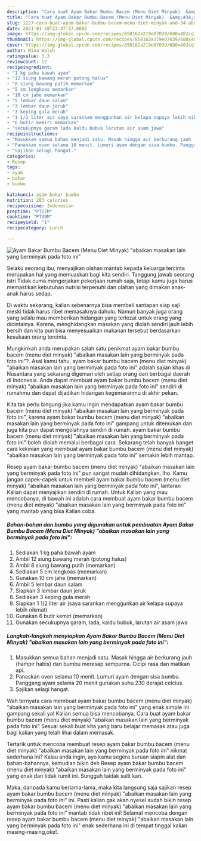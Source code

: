 ```yaml
---
description: "Cara buat Ayam Bakar Bumbu Bacem (Menu Diet Minyak)  &amp;#34;abaikan masakan lain yang berminyak pada foto ini&amp;#34; yang nikmat Untuk Jualan"
title: "Cara buat Ayam Bakar Bumbu Bacem (Menu Diet Minyak)  &amp;#34;abaikan masakan lain yang berminyak pada foto ini&amp;#34; yang nikmat Untuk Jualan"
slug: 1227-cara-buat-ayam-bakar-bumbu-bacem-menu-diet-minyak-and-34-abaikan-masakan-lain-yang-berminyak-pada-foto-ini-and-34-yang-nikmat-untuk-jualan
date: 2021-01-28T23:47:57.808Z
image: https://img-global.cpcdn.com/recipes/858162a219e07039/680x482cq70/ayam-bakar-bumbu-bacem-menu-diet-minyak-abaikan-masakan-lain-yang-berminyak-pada-foto-ini-foto-resep-utama.jpg
thumbnail: https://img-global.cpcdn.com/recipes/858162a219e07039/680x482cq70/ayam-bakar-bumbu-bacem-menu-diet-minyak-abaikan-masakan-lain-yang-berminyak-pada-foto-ini-foto-resep-utama.jpg
cover: https://img-global.cpcdn.com/recipes/858162a219e07039/680x482cq70/ayam-bakar-bumbu-bacem-menu-diet-minyak-abaikan-masakan-lain-yang-berminyak-pada-foto-ini-foto-resep-utama.jpg
author: Mina Walsh
ratingvalue: 3.3
reviewcount: 12
recipeingredient:
- "1 kg paha bawah ayam"
- "12 siung bawang merah potong halus"
- "8 siung bawang putih memarkan"
- "5 cm lengkoas memarkan"
- "10 cm jahe memarkan"
- "5 lembar daun salam"
- "3 lembar daun jeruk"
- "3 keping gula merah"
- "1 1/2 liter air saya sarankan menggunkan air kelapa supaya lebih nikmat"
- "6 butir kemiri memarkan"
- "secukupnya garam lada kaldu bubuk larutan air asam jawa"
recipeinstructions:
- "Masukkan semua bahan menjadi satu. Masak hingga air berkurang jauh (hampir habis) dan bumbu meresap sempurna. Cicipi rasa dan matikan api."
- "Panaskan oven selama 10 menit. Lumuri ayam dengan sisa bumbu. Panggang ayam selama 20 menit gunakan suhu 230 derajat celcius."
- "Sajikan selagi hangat."
categories:
- Resep
tags:
- ayam
- bakar
- bumbu

katakunci: ayam bakar bumbu 
nutrition: 283 calories
recipecuisine: Indonesian
preptime: "PT17M"
cooktime: "PT39M"
recipeyield: "1"
recipecategory: Lunch

---
```



![Ayam Bakar Bumbu Bacem (Menu Diet Minyak)  &#34;abaikan masakan lain yang berminyak pada foto ini&#34;](https://img-global.cpcdn.com/recipes/858162a219e07039/680x482cq70/ayam-bakar-bumbu-bacem-menu-diet-minyak-abaikan-masakan-lain-yang-berminyak-pada-foto-ini-foto-resep-utama.jpg)

Selaku seorang ibu, menyajikan olahan mantab kepada keluarga tercinta merupakan hal yang memuaskan bagi kita sendiri. Tanggung jawab seorang istri Tidak cuma mengerjakan pekerjaan rumah saja, tetapi kamu juga harus memastikan kebutuhan nutrisi terpenuhi dan olahan yang dimakan anak-anak harus sedap.

Di waktu  sekarang, kalian sebenarnya bisa membeli santapan siap saji meski tidak harus ribet memasaknya dahulu. Namun banyak juga orang yang selalu mau memberikan hidangan yang terlezat untuk orang yang dicintainya. Karena, menghidangkan masakan yang diolah sendiri jauh lebih bersih dan kita pun bisa menyesuaikan makanan tersebut berdasarkan kesukaan orang tercinta. 



Mungkinkah anda merupakan salah satu penikmat ayam bakar bumbu bacem (menu diet minyak)  &#34;abaikan masakan lain yang berminyak pada foto ini&#34;?. Asal kamu tahu, ayam bakar bumbu bacem (menu diet minyak)  &#34;abaikan masakan lain yang berminyak pada foto ini&#34; adalah sajian khas di Nusantara yang sekarang digemari oleh setiap orang dari berbagai daerah di Indonesia. Anda dapat membuat ayam bakar bumbu bacem (menu diet minyak)  &#34;abaikan masakan lain yang berminyak pada foto ini&#34; sendiri di rumahmu dan dapat dijadikan hidangan kegemaranmu di akhir pekan.

Kita tak perlu bingung jika kamu ingin mendapatkan ayam bakar bumbu bacem (menu diet minyak)  &#34;abaikan masakan lain yang berminyak pada foto ini&#34;, karena ayam bakar bumbu bacem (menu diet minyak)  &#34;abaikan masakan lain yang berminyak pada foto ini&#34; gampang untuk ditemukan dan juga kita pun dapat mengolahnya sendiri di rumah. ayam bakar bumbu bacem (menu diet minyak)  &#34;abaikan masakan lain yang berminyak pada foto ini&#34; boleh diolah memalui berbagai cara. Sekarang telah banyak banget cara kekinian yang membuat ayam bakar bumbu bacem (menu diet minyak)  &#34;abaikan masakan lain yang berminyak pada foto ini&#34; semakin lebih mantap.

Resep ayam bakar bumbu bacem (menu diet minyak)  &#34;abaikan masakan lain yang berminyak pada foto ini&#34; pun sangat mudah dihidangkan, lho. Kamu jangan capek-capek untuk membeli ayam bakar bumbu bacem (menu diet minyak)  &#34;abaikan masakan lain yang berminyak pada foto ini&#34;, lantaran Kalian dapat menyajikan sendiri di rumah. Untuk Kalian yang mau mencobanya, di bawah ini adalah cara membuat ayam bakar bumbu bacem (menu diet minyak)  &#34;abaikan masakan lain yang berminyak pada foto ini&#34; yang mantab yang bisa Kalian coba.

<!--inarticleads1-->

##### Bahan-bahan dan bumbu yang digunakan untuk pembuatan Ayam Bakar Bumbu Bacem (Menu Diet Minyak)  &#34;abaikan masakan lain yang berminyak pada foto ini&#34;:

1. Sediakan 1 kg paha bawah ayam
1. Ambil 12 siung bawang merah (potong halus)
1. Ambil 8 siung bawang putih (memarkan)
1. Sediakan 5 cm lengkoas (memarkan)
1. Gunakan 10 cm jahe (memarkan)
1. Ambil 5 lembar daun salam
1. Siapkan 3 lembar daun jeruk
1. Sediakan 3 keping gula merah
1. Siapkan 1 1/2 liter air (saya sarankan menggunkan air kelapa supaya lebih nikmat)
1. Gunakan 6 butir kemiri (memarkan)
1. Gunakan secukupnya garam, lada, kaldu bubuk, larutan air asam jawa




<!--inarticleads2-->

##### Langkah-langkah menyiapkan Ayam Bakar Bumbu Bacem (Menu Diet Minyak)  &#34;abaikan masakan lain yang berminyak pada foto ini&#34;:

1. Masukkan semua bahan menjadi satu. Masak hingga air berkurang jauh (hampir habis) dan bumbu meresap sempurna. Cicipi rasa dan matikan api.
1. Panaskan oven selama 10 menit. Lumuri ayam dengan sisa bumbu. Panggang ayam selama 20 menit gunakan suhu 230 derajat celcius.
1. Sajikan selagi hangat.




Wah ternyata cara membuat ayam bakar bumbu bacem (menu diet minyak)  &#34;abaikan masakan lain yang berminyak pada foto ini&#34; yang enak simple ini gampang sekali ya! Kalian semua bisa mencobanya. Cara buat ayam bakar bumbu bacem (menu diet minyak)  &#34;abaikan masakan lain yang berminyak pada foto ini&#34; Sesuai sekali buat kita yang baru belajar memasak atau juga bagi kalian yang telah lihai dalam memasak.

Tertarik untuk mencoba membuat resep ayam bakar bumbu bacem (menu diet minyak)  &#34;abaikan masakan lain yang berminyak pada foto ini&#34; nikmat sederhana ini? Kalau anda ingin, ayo kamu segera buruan siapin alat dan bahan-bahannya, kemudian bikin deh Resep ayam bakar bumbu bacem (menu diet minyak)  &#34;abaikan masakan lain yang berminyak pada foto ini&#34; yang enak dan tidak rumit ini. Sungguh taidak sulit kan. 

Maka, daripada kamu berlama-lama, maka kita langsung saja sajikan resep ayam bakar bumbu bacem (menu diet minyak)  &#34;abaikan masakan lain yang berminyak pada foto ini&#34; ini. Pasti kalian gak akan nyesel sudah bikin resep ayam bakar bumbu bacem (menu diet minyak)  &#34;abaikan masakan lain yang berminyak pada foto ini&#34; mantab tidak ribet ini! Selamat mencoba dengan resep ayam bakar bumbu bacem (menu diet minyak)  &#34;abaikan masakan lain yang berminyak pada foto ini&#34; enak sederhana ini di tempat tinggal kalian masing-masing,oke!.

